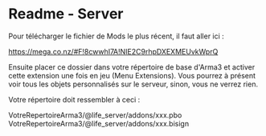 Readme - Server
============

Pour télécharger le fichier de Mods le plus récent, il faut aller ici :

https://mega.co.nz/#F!8cwwhI7A!NIE2C9rhpDXEXMEUvkWprQ

Ensuite placer ce dossier dans votre répertoire de base d'Arma3 et activer cette extension une fois en jeu (Menu Extensions).
Vous pourrez à présent voir tous les objets personnalisés sur le serveur, sinon, vous ne verrez rien.

Votre répertoire doit ressembler à ceci :

VotreRepertoireArma3/@life_server/addons/xxx.pbo <br>
VotreRepertoireArma3/@life_server/addons/xxx.bisign
